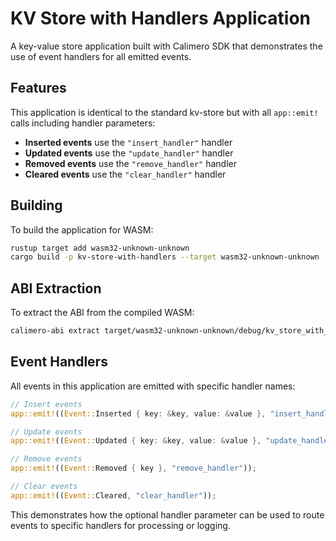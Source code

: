 # KV Store with Handlers Application

A key-value store application built with Calimero SDK that demonstrates the use of event handlers for all emitted events.

## Features

This application is identical to the standard kv-store but with all `app::emit!` calls including handler parameters:

- **Inserted events** use the `"insert_handler"` handler
- **Updated events** use the `"update_handler"` handler  
- **Removed events** use the `"remove_handler"` handler
- **Cleared events** use the `"clear_handler"` handler

## Building

To build the application for WASM:

```bash
rustup target add wasm32-unknown-unknown
cargo build -p kv-store-with-handlers --target wasm32-unknown-unknown
```

## ABI Extraction

To extract the ABI from the compiled WASM:

```bash
calimero-abi extract target/wasm32-unknown-unknown/debug/kv_store_with_handlers.wasm -o apps/kv-store-with-handlers/res/abi.json
```

## Event Handlers

All events in this application are emitted with specific handler names:

```rust
// Insert events
app::emit!((Event::Inserted { key: &key, value: &value }, "insert_handler"));

// Update events  
app::emit!((Event::Updated { key: &key, value: &value }, "update_handler"));

// Remove events
app::emit!((Event::Removed { key }, "remove_handler"));

// Clear events
app::emit!((Event::Cleared, "clear_handler"));
```

This demonstrates how the optional handler parameter can be used to route events to specific handlers for processing or logging.
